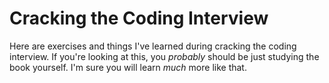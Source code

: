 # Cracking the Coding Interview
Here are exercises and things I've learned during cracking the coding interview. If you're looking at this, you _probably_ should be just studying the book yourself. I'm sure you will learn _much_ more like that.

